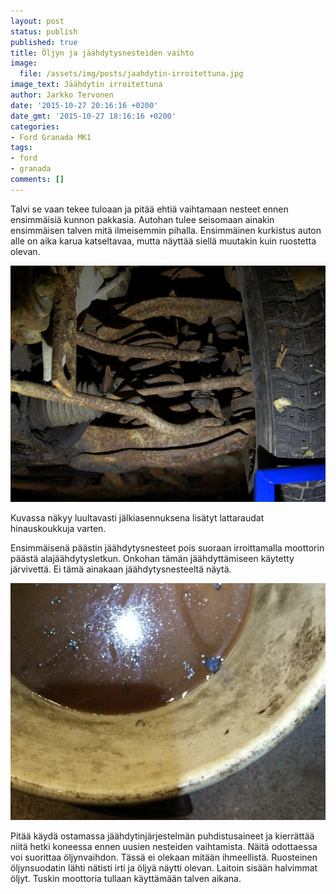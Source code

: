 ```yaml
---
layout: post
status: publish
published: true
title: Öljyn ja jäähdytysnesteiden vaihto
image:
  file: /assets/img/posts/jaahdytin-irroitettuna.jpg
image_text: Jäähdytin irroitettuna
author: Jarkko Tervonen
date: '2015-10-27 20:16:16 +0200'
date_gmt: '2015-10-27 18:16:16 +0200'
categories:
- Ford Granada MK1
tags:
- ford
- granada
comments: []
---
```


Talvi se vaan tekee tuloaan ja pitää ehtiä vaihtamaan nesteet ennen ensimmäisiä kunnon pakkasia. Autohan tulee seisomaan ainakin ensimmäisen talven mitä ilmeisemmin pihalla. Ensimmäinen kurkistus auton alle on aika karua katseltavaa, mutta näyttää siellä muutakin kuin ruostetta olevan.

<amp-img src="/assets/img/posts/pienta-pintaruostetta.jpg" alt="Pientä pintaruostetta" width="4" height="3" layout="responsive">
  <noscript><img src="/assets/img/posts/pienta-pintaruostetta.jpg" alt="Pientä pintaruostetta" /></noscript>
</amp-img>

Kuvassa näkyy luultavasti jälkiasennuksena lisätyt lattaraudat hinauskoukkuja varten.

Ensimmäisenä päästin jäähdytysnesteet pois suoraan irroittamalla moottorin päästä alajäähdytysletkun. Onkohan tämän jäähdyttämiseen käytetty järvivettä. Ei tämä ainakaan jäähdytysnesteeltä näytä.

<amp-img src="/assets/img/posts/jarvivetta-syylarissa.jpg" alt="Syylärin puhdistusta" width="4" height="3" layout="responsive">
  <noscript><img src="/assets/img/posts/jarvivetta-syylarissa.jpg" alt="Syylärin puhdistusta" /></noscript>
</amp-img>

Pitää käydä ostamassa jäähdytinjärjestelmän puhdistusaineet ja kierrättää niitä hetki koneessa ennen uusien nesteiden vaihtamista. Näitä odottaessa voi suorittaa öljynvaihdon. Tässä ei olekaan mitään ihmeellistä. Ruosteinen öljynsuodatin lähti nätisti irti ja öljyä näytti olevan. Laitoin sisään halvimmat öljyt. Tuskin moottoria tullaan käyttämään talven aikana.

